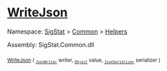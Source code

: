 # [WriteJson](./FeatureDescriptorJsonConverter-100664021.md)

Namespace: [SigStat]() > [Common](./../../README.md) > [Helpers](./../README.md)

Assembly: SigStat.Common.dll

<sub>[WriteJson](./FeatureDescriptorJsonConverter-100664021.md) ( <sub>[`JsonWriter`](./FeatureDescriptorJsonConverter-100664021.md)</sub> writer, <sub>[`Object`](https://docs.microsoft.com/en-us/dotnet/api/System.Object)</sub> value, <sub>[`JsonSerializer`](./FeatureDescriptorJsonConverter-100664021.md)</sub> serializer )</sub>&nbsp; &nbsp; &nbsp; &nbsp; &nbsp; &nbsp; &nbsp; &nbsp; &nbsp;<sub></sub>
